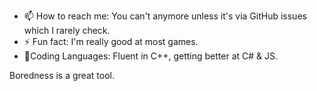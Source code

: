 - 📫 How to reach me: You can't anymore unless it's via GitHub issues which I rarely check.
- ⚡ Fun fact: I'm really good at most games.
- 🎉Coding Languages: Fluent in C++, getting better at C# & JS.

Boredness is a great tool.
<br><br>
